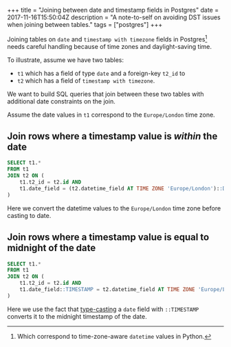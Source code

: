 +++
title = "Joining between date and timestamp fields in Postgres"
date = 2017-11-16T15:50:04Z
description = "A note-to-self on avoiding DST issues when joining between tables."
tags = ["postgres"]
+++

Joining tables on `date` and `timestamp with timezone` fields in Postgres[^django] needs careful handling
because of time zones and daylight-saving time.

To illustrate, assume we have two tables:

- `t1` which has a field of type `date` and a foreign-key `t2_id` to
- `t2` which has a field of `timestamp with timezone`.

We want to build SQL queries that join between these two tables with additional date
constraints on the join.

Assume the date values in `t1` correspond to the `Europe/London` time zone.

## Join rows where a timestamp value is _within_ the date

```sql
SELECT t1.*
FROM t1 
JOIN t2 ON (
    t1.t2_id = t2.id AND
    t1.date_field = (t2.datetime_field AT TIME ZONE 'Europe/London')::DATE
)
```

Here we convert the datetime values to the `Europe/London` time zone before
casting to date.

## Join rows where a timestamp value is equal to midnight of the date

```sql
SELECT t1.*
FROM t1 
JOIN t2 ON (
    t1.t2_id = t2.id AND
    t1.date_field::TIMESTAMP = t2.datetime_field AT TIME ZONE 'Europe/London'
)
```

Here we use the fact that [type-casting](https://www.postgresql.org/docs/9.1/static/sql-expressions.html#SQL-SYNTAX-TYPE-CASTS) a `date` field with `::TIMESTAMP` converts it to the midnight timestamp of the date.

[^django]: Which correspond to time-zone-aware `datetime` values in Python.
